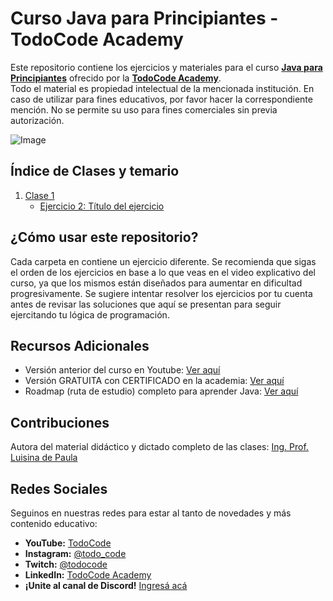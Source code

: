 # Curso Java para Principiantes - TodoCode Academy
Este repositorio contiene los ejercicios y materiales para el curso **[Java para Principiantes](https://todocodeacademy.com/course/java-para-principiantes/)** ofrecido por la **[TodoCode Academy](https://todocodeacademy.com/)**.   
Todo el material es propiedad intelectual de la mencionada institución. En caso de utilizar para fines educativos, por favor hacer la correspondiente mención. No se permite su uso para fines comerciales sin previa autorización.

![Image](https://todocodeacademy.com/wp-content/uploads/2020/12/cropped-LogoConSombras-sinfondo-166x38.png)

## Índice de Clases y temario

1.  [Clase 1](#ejercicio-1-título-del-ejercicio)
    - [Ejercicio 2: Título del ejercicio](#ejercicio-2-título-del-ejercicio)


## ¿Cómo usar este repositorio?

Cada carpeta en contiene un ejercicio diferente. Se recomienda que sigas el orden de los ejercicios en base a lo que veas en el video explicativo del curso, ya que los mismos están diseñados para aumentar en dificultad progresivamente. 
Se sugiere intentar resolver los ejercicios por tu cuenta antes de revisar las soluciones que aquí se presentan para seguir ejercitando tu lógica de programación.


## Recursos Adicionales

- Versión anterior del curso en Youtube: [Ver aquí](https://www.youtube.com/playlist?list=PLQxX2eiEaqbwxYrMUJ6gRz82mLzUeeJy9)
- Versión GRATUITA con CERTIFICADO en la academia: [Ver aquí](https://todocodeacademy.com/course/java-para-principiantes/)
- Roadmap (ruta de estudio) completo para aprender Java: [Ver aquí](https://todocodeacademy.com/roadmap-para-aprender-java-en-2024/)

## Contribuciones

Autora del material didáctico y dictado completo de las clases: [Ing. Prof. Luisina de Paula](https://www.linkedin.com/in/luisinaadp/)

## Redes Sociales

Seguinos en nuestras redes para estar al tanto de novedades y más contenido educativo:

- **YouTube:** [TodoCode](https://youtube.com/TodoCode)
- **Instagram:** [@todo_code](https://instagram.com/todo_code)
- **Twitch:** [@todocode](https://twitch.tv/todocode)
- **LinkedIn:** [TodoCode Academy](https://www.linkedin.com/company/todocodeacademy/)
- **¡Unite al canal de Discord!** [Ingresá acá](https://discord.gg/MqVqXD2MfR)
